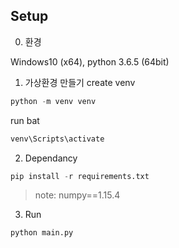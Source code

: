 ## Setup

0. 환경

Windows10 (x64), python 3.6.5 (64bit)

1. 가상환경 만들기
create venv
```py
python -m venv venv
```
run bat
```py
venv\Scripts\activate
```

2. Dependancy

```py
pip install -r requirements.txt
```
> note: numpy==1.15.4

3. Run

```py
python main.py
```